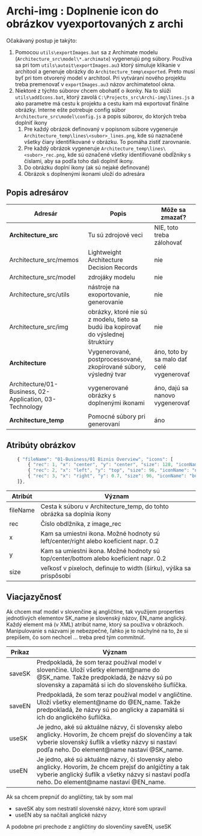 # Archi-img : Doplnenie icon do obrázkov vyexportovaných z archi

Očakávaný postup je takýto:
1. Pomocou `utils\exportImages.bat` sa z Archimate modelu (`Architecture_src\model\*.archimate`) vygenerujú png súbory. Používa sa pri tom `utils\autoit\exportImages.au3` ktorý simuluje klikanie v architool a generuje obrázky do `Architecture_temp\exported`. Preto musí byť pri tom otvorený model v architool. Pri vytváraní nového projektu treba premenovať v `exportImages.au3` názov archimatetool okna. 
2. Niektoré z týchto súborov chcem obohatiť o ikonky. Na to slúži `utils\addIcons.bat`, ktorý zavolá `C:\Projects_src\Archi-img\lines.js` a ako parametre má cestu k projektu a cestu kam má exportovať finálne obrázky. Interne ešte potrebuje config súbor `Architecture_src\model\config.js` a popis súborov, do ktorých treba doplniť ikony
	1. Pre každý obrázok definovaný v popisnom súbore vygeneruje `Architecture_temp\lines\<subor>_lines.png`, kde sú naznačené všetky čiary identifikované v obrázku. To pomáha zistiť zarovnanie.
	2. Pre každý obrázok vygeneruje `Architecture_temp\lines\<subor>_rec.png`, kde sú označené všetky identifiované obdĺžniky s číslami, aby sa podľa toho dali doplniť ikony.
	3. Do obrázku doplní ikony (ak sú nejaké definované)
	4. Obrázok s doplnenými ikonami uloží do adresára

  
## Popis adresárov

| Adresár                | Popis                                     | Môže sa zmazať?           |
| -----------------------|-------------------------------------------| ------------------------- |
| **Architecture_src**   | Tu sú zdrojové veci                       | NIE, toto treba zálohovať |
| Architecture_src/memos | Lightweight Architecture Decision Records | nie |
| Architecture_src/model | zdrojáky modelu                           | nie |
| Architecture_src/utils | nástroje na exoportovanie, generovanie    | nie |
| Architecture_src/img   | obrázky, ktoré nie sú z modelu, tieto sa budú iba kopírovať do výslednej štruktúry | nie |
| **Architecture**       | Vygenerované, postprocessované, zkopírované súbory, výsledný tvar | áno, toto by sa malo dať celé vygenerovať |
| Architecture/01-Business, 02-Application, 03-Technology | vygenerované obrázky s doplnenými ikonami | áno, dajú sa nanovo vygenerovať |
| **Architecture_temp**  | Pomocné súbory pri generovaní             | áno |

## Atribúty obrázkov
```javascript
    { "fileName": "01-Business/01 Biznis Overview", "icons": [
        { "rec": 1, "x": "center", "y": "center", "size": 128, "iconName": "lifecycle.png"},
        { "rec": 2, "x": "left", "y": "top", "size": 96, "iconName": "notar.png"},
        { "rec": 3, "x": "right", "y": 0.7, "size": 96, "iconName": "businessoutcomes.png"}
    ]},
```

| Atribút                | Význam                                                  |
| -----------------------|-------------------------------------------------------- |
| fileName | Cesta k súboru v Architecture_temp, do tohto obrázka sa doplnia ikony |
| rec      | Číslo obdlžnika, z image_rec |
| x        | Kam sa umiestni ikona. Možné hodnoty sú left/center/right alebo koeficient napr. 0.2 |
| y        | Kam sa umiestni ikona. Možné hodnoty sú top/center/bottom alebo koeficient napr. 0.2 |
| size     | veľkosť v pixeloch, definuje to width (šírku), výška sa prispôsobí |


## Viacjazyčnosť
Ak chcem mať model v slovenčine aj angličtine, tak využijem properties jednotlivých elementov
SK_name je slovenský názov, EN_name anglický. Každý element má (v XML) atribút name, ktorý sa používa v obrázkoch.
Manipulovanie s názvami je nebezpečné, ľahko je to náchylné na to, že si prepíšem, čo som nechcel ... treba pred tým commitnúť.

| Príkaz | Význam |
|--------|--------|
| saveSK | Predpokladá, že som teraz používal model v slovenčine. Uloží všetky element@name do @SK_name. Takže predpokladá, že názvy sú po slovensky a zapamätá si ich do slovenského šuflíčka. |
| saveEN | Predpokladá, že som teraz používal model v angličtine. Uloží všetky element@name do @EN_name. Takže predpokladá, že názvy sú po anglicky a zapamätá si ich do anglického šuflíčka. |
| useSK | Je jedno, aké sú aktuálne názvy, či slovensky alebo anglicky. Hovorím, že chcem prejsť do slovenčiny a tak vyberie slovenský šuflík a všetky názvy si nastaví podľa neho. Do element@name nastaví @SK_name. |
| useEN | Je jedno, aké sú aktuálne názvy, či slovensky alebo anglicky. Hovorím, že chcem prejsť do anlgičtiny a tak vyberie anglický šuflík a všetky názvy si nastaví podľa neho. Do element@name nastaví @EN_name. |

Ak sa chcem prepnúť do angličtiny, tak by som mal 
* saveSK aby som nestratil slovenské názvy, ktoré som upravil
* useEN aby sa načítali anglické názvy

A podobne pri prechode z angličtiny do slovenčiny saveEN, useSK
